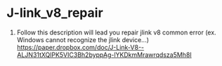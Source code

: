 # J-link_v8_repair

1. Follow this description will lead you repair jlink v8 common error (ex. Windows cannot recognize the jlink device...)
https://paper.dropbox.com/doc/J-Link-V8--ALJN31tXQlPK5VIC3Bh2byppAg-lYKDkmMrawrqdsza5Mh8I
